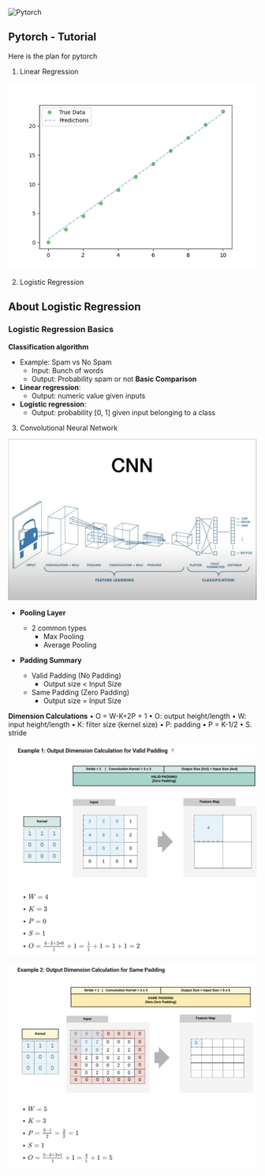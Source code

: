 ![Pytorch](https://149695847.v2.pressablecdn.com/wp-content/uploads/2020/02/Pytorch.png)

## Pytorch - Tutorial

Here is the plan for pytorch
1. Linear Regression

![Linear Regression](img/pytorch_LinearRegression.png)

2. Logistic Regression

## About Logistic Regression
### Logistic Regression Basics
**Classification algorithm**
* Example: Spam vs No Spam
    * Input: Bunch of words
    * Output: Probability spam or not
**Basic Comparison**
* **Linear regression**:
    * Output: numeric value given inputs
* **Logistic regression**:
    * Output: probability [0, 1] given input belonging to a class

3. Convolutional Neural Network

![](img/cnn.png)

* **Pooling Layer**
    *  2 common types
        * Max Pooling
        * Average Pooling


* **Padding Summary**
    *   Valid Padding (No Padding)
        *   Output size < Input Size
    *   Same Padding (Zero Padding)
        *   Output size = Input Size

**Dimension Calculations**
• O = W-K+2P + 1
    • O: output height/length
    • W: input height/length
    • K: filter size (kernel size)
    • P: padding
        • P = K-1/2
    • S. stride

![](img/example1.png)

![](img/example-2.png)